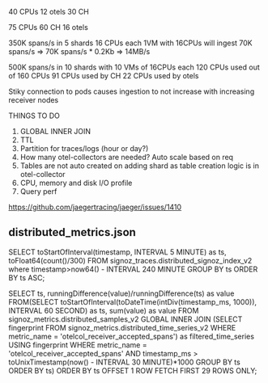40 CPUs
12 otels
30 CH


75 CPUs
60 CH
16 otels



350K spans/s in 5 shards 16 CPUs each
1VM with 16CPUs will ingest 70K spans/s => 70K spans/s * 0.2Kb => 14MB/s




500K spans/s in 10 shards with 10 VMs of 16CPUs each
120 CPUs used out of 160 CPUs
91 CPUs used by CH
22 CPUs used by otels

Stiky connection to pods causes ingestion to not increase with increasing receiver nodes


THINGS TO DO
1. GLOBAL INNER JOIN
2. TTL
3. Partition for traces/logs (hour or day?)
4. How many otel-collectors are needed? Auto scale based on req
5. Tables are not auto created on adding shard as table creation logic is in otel-collector
6. CPU, memory and disk I/O profile
7. Query perf

https://github.com/jaegertracing/jaeger/issues/1410


## distributed_metrics.json

SELECT  toStartOfInterval(timestamp, INTERVAL 5 MINUTE) as ts, toFloat64(count()/300) FROM signoz_traces.distributed_signoz_index_v2 where timestamp>now64() - INTERVAL 240 MINUTE GROUP BY ts ORDER BY ts ASC;

SELECT  ts, runningDifference(value)/runningDifference(ts) as value FROM(SELECT  toStartOfInterval(toDateTime(intDiv(timestamp_ms, 1000)), INTERVAL 60 SECOND) as ts, sum(value) as value FROM signoz_metrics.distributed_samples_v2 GLOBAL INNER JOIN (SELECT  fingerprint FROM signoz_metrics.distributed_time_series_v2 WHERE metric_name = 'otelcol_receiver_accepted_spans') as filtered_time_series USING fingerprint WHERE metric_name = 'otelcol_receiver_accepted_spans' AND timestamp_ms > toUnixTimestamp(now() - INTERVAL 30 MINUTE)*1000 GROUP BY ts ORDER BY  ts) ORDER BY ts OFFSET 1 ROW FETCH FIRST 29 ROWS ONLY;
